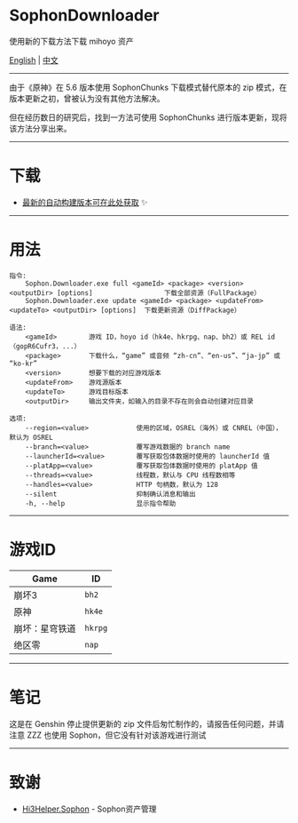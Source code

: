 # SophonDownloader
使用新的下载方法下载 mihoyo 资产

[English][p:en-us] | [中文][p:zh-cn]

---

由于《原神》在 5.6 版本使用 SophonChunks 下载模式替代原本的 zip 模式，在版本更新之初，曾被认为没有其他方法解决。

但在经历数日的研究后，找到一方法可使用 SophonChunks 进行版本更新，现将该方法分享出来。

---

# 下载

* [最新的自动构建版本可在此处获取](https://github.com/pmagixc/SophonDownloader/releases/download/rel/net9.0.zip) ✨

---

# 用法
```
指令:
    Sophon.Downloader.exe full <gameId> <package> <version> <outputDir> [options]                  下载全部资源（FullPackage）
    Sophon.Downloader.exe update <gameId> <package> <updateFrom> <updateTo> <outputDir> [options]  下载更新资源（DiffPackage）

语法:
    <gameId>        游戏 ID，hoyo id（hk4e、hkrpg、nap、bh2）或 REL id（gopR6Cufr3，...）
    <package>       下载什么，“game” 或音频 “zh-cn”、“en-us”、“ja-jp” 或 “ko-kr”
    <version>       想要下载的对应游戏版本
    <updateFrom>    游戏源版本
    <updateTo>      游戏目标版本
    <outputDir>     输出文件夹，如输入的目录不存在则会自动创建对应目录

选项:
    --region=<value>            使用的区域，OSREL（海外）或 CNREL（中国），默认为 OSREL
    --branch=<value>            覆写游戏数据的 branch name
    --launcherId=<value>        覆写获取包体数据时使用的 launcherId 值
    --platApp=<value>           覆写获取包体数据时使用的 platApp 值
    --threads=<value>           线程数，默认与 CPU 线程数相等
    --handles=<value>           HTTP 句柄数，默认为 128
    --silent                    抑制确认消息和输出
    -h, --help                  显示指令帮助
```

---

# 游戏ID

| Game | ID |
| - | - |
| 崩坏3 | `bh2` |
| 原神 | `hk4e` |
| 崩坏：星穹铁道 | `hkrpg` |
| 绝区零 | `nap` |

---

# 笔记

这是在 Genshin 停止提供更新的 zip 文件后匆忙制作的，请报告任何问题，并请注意 ZZZ 也使用 Sophon，但它没有针对该游戏进行测试

---

# 致谢

- [Hi3Helper.Sophon](https://github.com/CollapseLauncher/Hi3Helper.Sophon) - Sophon资产管理

[p:en-us]: README.md
[p:zh-cn]: README_zh-cn.md
